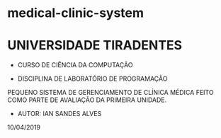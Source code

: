 # medical-clinic-system

# UNIVERSIDADE TIRADENTES

- CURSO DE CIÊNCIA DA COMPUTAÇÃO

- DISCIPLINA DE LABORATÓRIO DE PROGRAMAÇÃO


PEQUENO SISTEMA DE GERENCIAMENTO DE CLÍNICA MÉDICA FEITO COMO PARTE DE AVALIAÇÃO DA PRIMEIRA UNIDADE.

- AUTOR: IAN SANDES ALVES

10/04/2019
